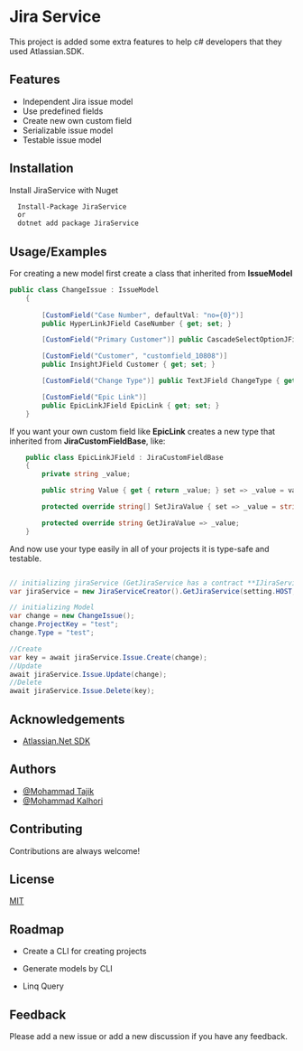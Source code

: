 # Jira Service

This project is added some extra features to help c# developers that they used Atlassian.SDK.


## Features

- Independent Jira issue model
- Use predefined fields
- Create new own custom field
- Serializable issue model
- Testable issue model


## Installation

Install JiraService with Nuget

```bash
  Install-Package JiraService
  or
  dotnet add package JiraService
```
    


## Usage/Examples

For creating a new model first create a class that inherited from **IssueModel**
```cs
public class ChangeIssue : IssueModel
    {
        
        [CustomField("Case Number", defaultVal: "no={0}")]
        public HyperLinkJField CaseNumber { get; set; }

        [CustomField("Primary Customer")] public CascadeSelectOptionJField PrimaryCustomer { get; set; }

        [CustomField("Customer", "customfield_10808")]
        public InsightJField Customer { get; set; }

        [CustomField("Change Type")] public TextJField ChangeType { get; set; }

        [CustomField("Epic Link")]
        public EpicLinkJField EpicLink { get; set; }
    }
```
If you want your own custom field like **EpicLink** creates a new type that inherited from **JiraCustomFieldBase**, like:

```cs
    public class EpicLinkJField : JiraCustomFieldBase
    {
        private string _value;

        public string Value { get { return _value; } set => _value = value; }

        protected override string[] SetJiraValue { set => _value = string.Join("", value); }

        protected override string GetJiraValue => _value;
    }
```
And now use your type easily in all of your projects it is type-safe and testable.
```cs

// initializing jiraService (GetJiraService has a contract **IJiraService** to make it possible to use mock in test projects.)
var jiraService = new JiraServiceCreator().GetJiraService(setting.HOST, setting.USERNAME, setting.PASSWORD);

// initializing Model
var change = new ChangeIssue();
change.ProjectKey = "test";
change.Type = "test";

//Create
var key = await jiraService.Issue.Create(change);
//Update
await jiraService.Issue.Update(change);
//Delete
await jiraService.Issue.Delete(key);

```
## Acknowledgements

 - [Atlassian.Net SDK](https://bitbucket.org/farmas/atlassian.net-sdk)

## Authors

- [@Mohammad Tajik](https://github.com/mtss92)
- [@Mohammad Kalhori](https://github.com/kalhorim)


## Contributing

Contributions are always welcome!

## License

[MIT](https://choosealicense.com/licenses/mit/)

## Roadmap

- Create a CLI for creating projects

- Generate models by CLI

- Linq Query


## Feedback

Please add a new issue or add a new discussion if you have any feedback.

